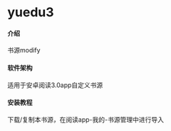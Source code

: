 # yuedu3

#### 介绍
书源modify

#### 软件架构
适用于安卓阅读3.0app自定义书源


#### 安装教程

下载/复制本书源，在阅读app-我的-书源管理中进行导入

